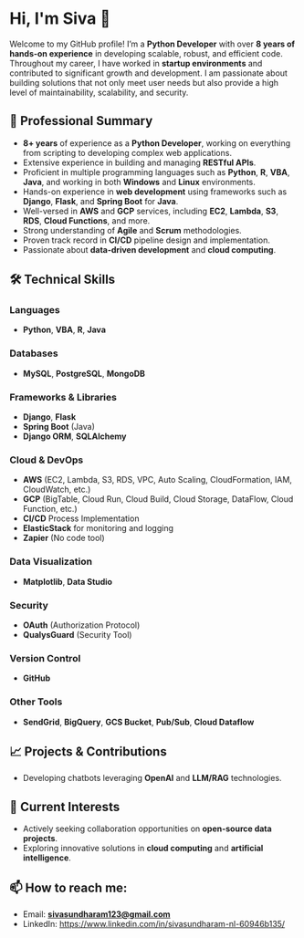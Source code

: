 # Hi, I'm Siva 👋

Welcome to my GitHub profile! I’m a **Python Developer** with over **8 years of hands-on experience** in developing scalable, robust, and efficient code. Throughout my career, I have worked in **startup environments** and contributed to significant growth and development. I am passionate about building solutions that not only meet user needs but also provide a high level of maintainability, scalability, and security.

## 🚀 Professional Summary
- **8+ years** of experience as a **Python Developer**, working on everything from scripting to developing complex web applications.
- Extensive experience in building and managing **RESTful APIs**.
- Proficient in multiple programming languages such as **Python**, **R**, **VBA**, **Java**, and working in both **Windows** and **Linux** environments.
- Hands-on experience in **web development** using frameworks such as **Django**, **Flask**, and **Spring Boot** for **Java**.
- Well-versed in **AWS** and **GCP** services, including **EC2**, **Lambda**, **S3**, **RDS**, **Cloud Functions**, and more.
- Strong understanding of **Agile** and **Scrum** methodologies.
- Proven track record in **CI/CD** pipeline design and implementation.
- Passionate about **data-driven development** and **cloud computing**.

## 🛠️ Technical Skills

### Languages
- **Python**, **VBA**, **R**, **Java**

### Databases
- **MySQL**, **PostgreSQL**, **MongoDB**

### Frameworks & Libraries
- **Django**, **Flask**
- **Spring Boot** (Java)
- **Django ORM**, **SQLAlchemy**

### Cloud & DevOps
- **AWS** (EC2, Lambda, S3, RDS, VPC, Auto Scaling, CloudFormation, IAM, CloudWatch, etc.)
- **GCP** (BigTable, Cloud Run, Cloud Build, Cloud Storage, DataFlow, Cloud Function, etc.)
- **CI/CD** Process Implementation
- **ElasticStack** for monitoring and logging
- **Zapier** (No code tool)

### Data Visualization
- **Matplotlib**, **Data Studio**

### Security
- **OAuth** (Authorization Protocol)
- **QualysGuard** (Security Tool)

### Version Control
- **GitHub**

### Other Tools
- **SendGrid**, **BigQuery**, **GCS Bucket**, **Pub/Sub**, **Cloud Dataflow**

## 📈 Projects & Contributions
-  Developing chatbots leveraging **OpenAI** and **LLM/RAG** technologies.

## 🌱 Current Interests
- Actively seeking collaboration opportunities on **open-source data projects**.
- Exploring innovative solutions in **cloud computing** and **artificial intelligence**.
  
## 📫 How to reach me:
- Email: **sivasundharam123@gmail.com**
- LinkedIn: https://www.linkedin.com/in/sivasundharam-nl-60946b135/
